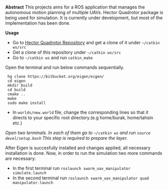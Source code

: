 # 

**Abstract**
This projects aims for a ROS application that manages the autonomous motion planning of multiple UAVs. Hector Quadrotor package is being used for simulation. It is currently under development, but most of the implementation has been done.

**Usage**

 - Go to [ Hector Quadrotor Repository](https://github.com/tu-darmstadt-ros-pkg/hector_quadrotor) and get a clone of it under `∼/catkin ws/src`
 - Get a clone of this repository under `∼/catkin ws/src`
 - Go to `∼/catkin ws` and run `catkin_make`
 
 Open the terminal and run below commands sequentially.
 ```
  hg clone https://bitbucket.org/eigen/eigen/
  cd eigen
  mkdir build
  cd build
  cmake ..
  make
  sudo make install
 ```
 
 - In `worlds/new.world` file, change the corresponding lines so that it directs to your specific root directory.(e.g home/burak, home/tahsin etc.)
 
 *Open two terminals. In each of them go to `∼/catkin ws` and run
`source devel/setup.bash`
This step is required to prepare the layer.*

After Eigen is succesfully installed and changes applied, all necessary installation is done. Now, in
 order to run the simulation two more commands are necessary:
 
 - In the first terminal run `roslaunch swarm_uav_manipulator simulate.launch`
 - In the second terminal run `roslaunch swarm_uav_manipulator quad manipulator.launch`
